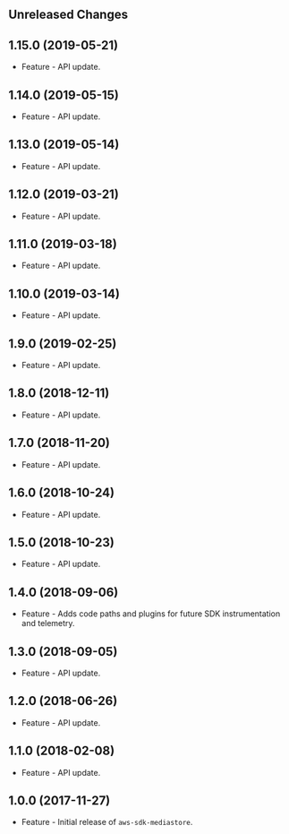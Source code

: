 Unreleased Changes
------------------

1.15.0 (2019-05-21)
------------------

* Feature - API update.

1.14.0 (2019-05-15)
------------------

* Feature - API update.

1.13.0 (2019-05-14)
------------------

* Feature - API update.

1.12.0 (2019-03-21)
------------------

* Feature - API update.

1.11.0 (2019-03-18)
------------------

* Feature - API update.

1.10.0 (2019-03-14)
------------------

* Feature - API update.

1.9.0 (2019-02-25)
------------------

* Feature - API update.

1.8.0 (2018-12-11)
------------------

* Feature - API update.

1.7.0 (2018-11-20)
------------------

* Feature - API update.

1.6.0 (2018-10-24)
------------------

* Feature - API update.

1.5.0 (2018-10-23)
------------------

* Feature - API update.

1.4.0 (2018-09-06)
------------------

* Feature - Adds code paths and plugins for future SDK instrumentation and telemetry.

1.3.0 (2018-09-05)
------------------

* Feature - API update.

1.2.0 (2018-06-26)
------------------

* Feature - API update.

1.1.0 (2018-02-08)
------------------

* Feature - API update.

1.0.0 (2017-11-27)
------------------

* Feature - Initial release of `aws-sdk-mediastore`.

